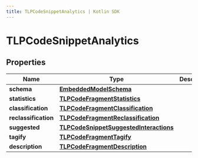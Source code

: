 ```yaml
---
title: TLPCodeSnippetAnalytics | Kotlin SDK
---
```




# TLPCodeSnippetAnalytics

## Properties
Name | Type | Description | Notes
------------ | ------------- | ------------- | -------------
**schema** | [**EmbeddedModelSchema**](EmbeddedModelSchema) |  |  [optional]
**statistics** | [**TLPCodeFragmentStatistics**](TLPCodeFragmentStatistics) |  |  [optional]
**classification** | [**TLPCodeFragmentClassification**](TLPCodeFragmentClassification) |  |  [optional]
**reclassification** | [**TLPCodeFragmentReclassification**](TLPCodeFragmentReclassification) |  |  [optional]
**suggested** | [**TLPCodeSnippetSuggestedInteractions**](TLPCodeSnippetSuggestedInteractions) |  |  [optional]
**tagify** | [**TLPCodeFragmentTagify**](TLPCodeFragmentTagify) |  |  [optional]
**description** | [**TLPCodeFragmentDescription**](TLPCodeFragmentDescription) |  |  [optional]




